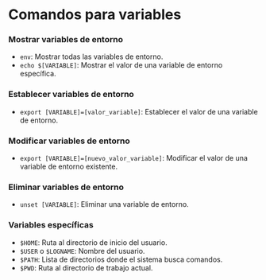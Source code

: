 # Comandos para variables

### Mostrar variables de entorno

- `env`: Mostrar todas las variables de entorno.
- `echo $[VARIABLE]`: Mostrar el valor de una variable de entorno específica.

### Establecer variables de entorno

- `export [VARIABLE]=[valor_variable]`: Establecer el valor de una variable de entorno.

### Modificar variables de entorno

- `export [VARIABLE]=[nuevo_valor_variable]`: Modificar el valor de una variable de entorno existente.

### Eliminar variables de entorno

- `unset [VARIABLE]`: Eliminar una variable de entorno.

### Variables específicas

- `$HOME`: Ruta al directorio de inicio del usuario.
- `$USER` o `$LOGNAME`: Nombre del usuario.
- `$PATH`: Lista de directorios donde el sistema busca comandos.
- `$PWD`: Ruta al directorio de trabajo actual.
